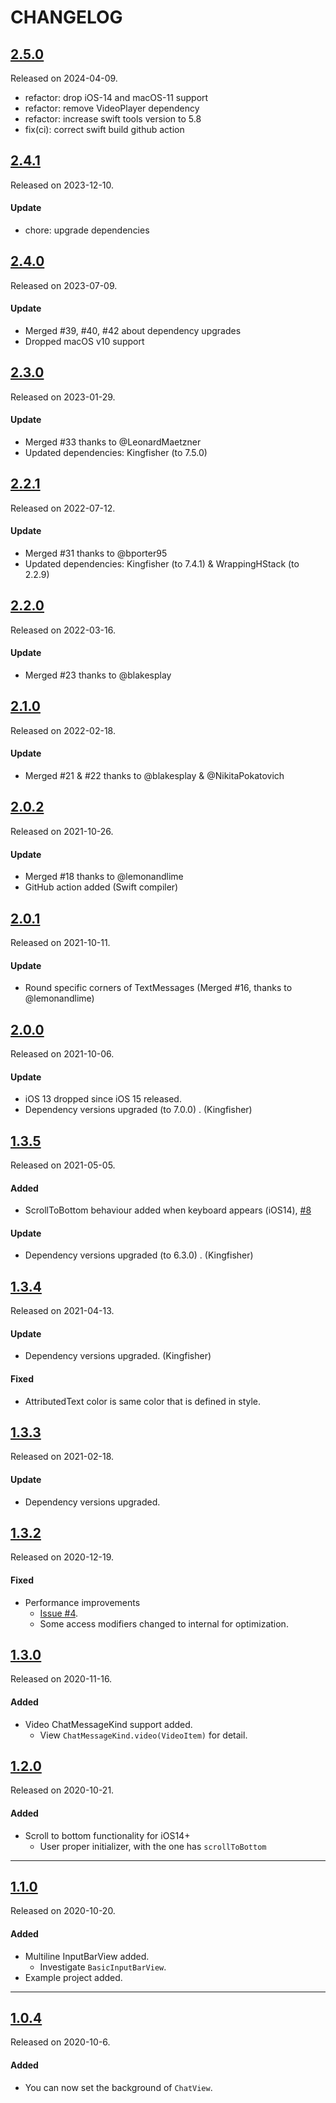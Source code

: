 # CHANGELOG

## [2.5.0](https://github.com/EnesKaraosman/SwiftyChat/releases/tag/2.5.0)
Released on 2024-04-09.

- refactor: drop iOS-14 and macOS-11 support
- refactor: remove VideoPlayer dependency
- refactor: increase swift tools version to 5.8
- fix(ci): correct swift build github action

## [2.4.1](https://github.com/EnesKaraosman/SwiftyChat/releases/tag/2.4.1)
Released on 2023-12-10.

#### Update
- chore: upgrade dependencies

## [2.4.0](https://github.com/EnesKaraosman/SwiftyChat/releases/tag/2.4.0)
Released on 2023-07-09.

#### Update
- Merged #39, #40, #42 about dependency upgrades
- Dropped macOS v10 support

## [2.3.0](https://github.com/EnesKaraosman/SwiftyChat/releases/tag/2.3.0)
Released on 2023-01-29.

#### Update
- Merged #33 thanks to @LeonardMaetzner
- Updated dependencies: Kingfisher (to 7.5.0)

## [2.2.1](https://github.com/EnesKaraosman/SwiftyChat/releases/tag/2.2.1)
Released on 2022-07-12.

#### Update
- Merged #31 thanks to @bporter95
- Updated dependencies: Kingfisher (to 7.4.1) & WrappingHStack (to 2.2.9)

## [2.2.0](https://github.com/EnesKaraosman/SwiftyChat/releases/tag/2.2.0)
Released on 2022-03-16.

#### Update
- Merged #23 thanks to @blakesplay

## [2.1.0](https://github.com/EnesKaraosman/SwiftyChat/releases/tag/2.1.0)
Released on 2022-02-18.

#### Update
- Merged #21 & #22 thanks to @blakesplay & @NikitaPokatovich


## [2.0.2](https://github.com/EnesKaraosman/SwiftyChat/releases/tag/2.0.2)
Released on 2021-10-26.

#### Update
- Merged #18 thanks to @lemonandlime
- GitHub action added (Swift compiler)

## [2.0.1](https://github.com/EnesKaraosman/SwiftyChat/releases/tag/2.0.1)
Released on 2021-10-11.

#### Update
- Round specific corners of TextMessages (Merged #16, thanks to @lemonandlime)

## [2.0.0](https://github.com/EnesKaraosman/SwiftyChat/releases/tag/2.0.0)
Released on 2021-10-06.

#### Update
- iOS 13 dropped since iOS 15 released.
- Dependency versions upgraded (to 7.0.0) . (Kingfisher)

## [1.3.5](https://github.com/EnesKaraosman/SwiftyChat/releases/tag/1.3.5)
Released on 2021-05-05.

#### Added
- ScrollToBottom behaviour added when keyboard appears (iOS14), [#8](https://github.com/EnesKaraosman/SwiftyChat/pull/8)

#### Update
- Dependency versions upgraded (to 6.3.0) . (Kingfisher)

## [1.3.4](https://github.com/EnesKaraosman/SwiftyChat/releases/tag/1.3.4)
Released on 2021-04-13.

#### Update
- Dependency versions upgraded. (Kingfisher)

#### Fixed
- AttributedText color is same color that is defined in style.

## [1.3.3](https://github.com/EnesKaraosman/SwiftyChat/releases/tag/1.3.3)
Released on 2021-02-18.

#### Update
- Dependency versions upgraded.

## [1.3.2](https://github.com/EnesKaraosman/SwiftyChat/releases/tag/1.3.2)
Released on 2020-12-19.

#### Fixed
- Performance improvements
  - [Issue #4](https://github.com/EnesKaraosman/SwiftyChat/issues/4).
  - Some access modifiers changed to internal for optimization. 


## [1.3.0](https://github.com/EnesKaraosman/SwiftyChat/releases/tag/1.3.0)
Released on 2020-11-16.

#### Added
- Video ChatMessageKind support added.
  - View `ChatMessageKind.video(VideoItem)` for detail. 

## [1.2.0](https://github.com/EnesKaraosman/SwiftyChat/releases/tag/1.2.0)
Released on 2020-10-21.

#### Added
- Scroll to bottom functionality for iOS14+
  - User proper initializer, with the one has `scrollToBottom`

---

## [1.1.0](https://github.com/EnesKaraosman/SwiftyChat/releases/tag/1.1.0)
Released on 2020-10-20.

#### Added
- Multiline InputBarView added.
  - Investigate `BasicInputBarView`.
- Example project added.

---

## [1.0.4](https://github.com/EnesKaraosman/SwiftyChat/releases/tag/1.0.4)
Released on 2020-10-6.

#### Added
- You can now set the background of `ChatView`.
